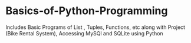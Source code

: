 # Basics-of-Python-Programming
Includes Basic Programs of List , Tuples, Functions, etc along with Project (Bike Rental System), Accessing MySQl and SQLite using Python
